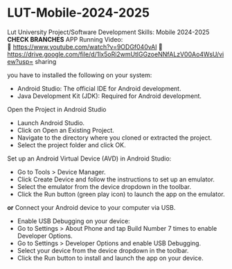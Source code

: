 # LUT-Mobile-2024-2025
Lut University Project/Software Development Skills: Mobile 2024-2025
**CHECK BRANCHES**
APP Running Video:  
 https://www.youtube.com/watch?v=9ODGf040vAI 
 https://drive.google.com/file/d/1lx5oRi2wmUtlGGzoeNNfALzV00Ao4WsU/view?usp=
 sharing 

 you have to installed the following on your system:
* Android Studio: The official IDE for Android development.
* Java Development Kit (JDK): Required for Android development.

Open the Project in Android Studio
* Launch Android Studio.
* Click on Open an Existing Project.
* Navigate to the directory where you cloned or extracted the project.
* Select the project folder and click OK.

Set up an Android Virtual Device (AVD) in Android Studio:
* Go to Tools > Device Manager.
* Click Create Device and follow the instructions to set up an emulator.
* Select the emulator from the device dropdown in the toolbar.
* Click the Run button (green play icon) to launch the app on the emulator.

**or**
Connect your Android device to your computer via USB.
* Enable USB Debugging on your device:
* Go to Settings > About Phone and tap Build Number 7 times to enable Developer Options.
* Go to Settings > Developer Options and enable USB Debugging.
* Select your device from the device dropdown in the toolbar.
* Click the Run button to install and launch the app on your device.

